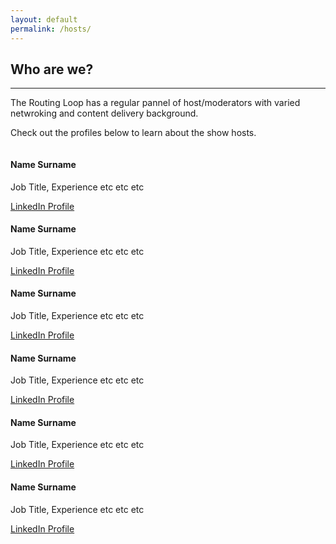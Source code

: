 ```yaml
---
layout: default
permalink: /hosts/
---
```


<div class="row">
  <div class="col-md-4444 mb-5">
    <h2>Who are we?</h2>
    <hr />
    <p>
      The Routing Loop has a regular pannel of host/moderators with varied netwroking and content delivery background. 
    </p>
    <p>
      Check out the profiles below to learn about the show hosts.
    </p>
  </div>
</div>
<!-- /.row -->

<div class="row">
  <div class="col-md-4 mb-5">
    <div class="card border-0 shadow h-100">
      <img class="card-img-top" src="http://placeholder.pics/svg/400x300/3cb371-3cb371/3cb371-3cb371" alt="" />
      <div class="card-body">
        <h4 class="card-title">Name Surname</h4>
        <p class="card-text">
          Job Title, Experience etc etc etc
        </p>
      </div>
      <div class="card-footer">
        <a href="#" class="btn btn-primary">LinkedIn Profile</a>
      </div>
    </div>
  </div>
  <div class="col-md-4 mb-5">
    <div class="card border-0 shadow h-100">
      <img class="card-img-top" src="http://placeholder.pics/svg/400x300/3cb371-3cb371/3cb371-3cb371" alt="" />
      <div class="card-body">
        <h4 class="card-title">Name Surname</h4>
        <p class="card-text">
          Job Title, Experience etc etc etc
        </p>
      </div>
      <div class="card-footer">
        <a href="#" class="btn btn-primary">LinkedIn Profile</a>
      </div>
    </div>
  </div>
  <div class="col-md-4 mb-5">
    <div class="card border-0 shadow h-100">
      <img class="card-img-top" src="http://placeholder.pics/svg/400x300/3cb371-3cb371/3cb371-3cb371" alt="" />
      <div class="card-body">
        <h4 class="card-title">Name Surname</h4>
        <p class="card-text">
          Job Title, Experience etc etc etc
        </p>
      </div>
      <div class="card-footer">
        <a href="#" class="btn btn-primary">LinkedIn Profile</a>
      </div>
    </div>
  </div>
  <div class="col-md-4 mb-5">
    <div class="card border-0 shadow h-100">
      <img class="card-img-top" src="http://placeholder.pics/svg/400x300/3cb371-3cb371/3cb371-3cb371" alt="" />
      <div class="card-body">
        <h4 class="card-title">Name Surname</h4>
        <p class="card-text">
          Job Title, Experience etc etc etc
        </p>
      </div>
      <div class="card-footer">
        <a href="#" class="btn btn-primary">LinkedIn Profile</a>
      </div>
    </div>
  </div>
  <div class="col-md-4 mb-5">
    <div class="card border-0 shadow h-100">
      <img class="card-img-top" src="http://placeholder.pics/svg/400x300/3cb371-3cb371/3cb371-3cb371" alt="" />
      <div class="card-body">
        <h4 class="card-title">Name Surname</h4>
        <p class="card-text">
          Job Title, Experience etc etc etc
        </p>
      </div>
      <div class="card-footer">
        <a href="#" class="btn btn-primary">LinkedIn Profile</a>
      </div>
    </div>
  </div>
  <div class="col-md-4 mb-5">
    <div class="card border-0 shadow h-100">
      <img class="card-img-top" src="http://placeholder.pics/svg/400x300/3cb371-3cb371/3cb371-3cb371" alt="" />
      <div class="card-body">
        <h4 class="card-title">Name Surname</h4>
        <p class="card-text">
          Job Title, Experience etc etc etc
        </p>
      </div>
      <div class="card-footer">
        <a href="#" class="btn btn-primary">LinkedIn Profile</a>
      </div>
    </div>
  </div>
</div>
<!-- /.row -->

